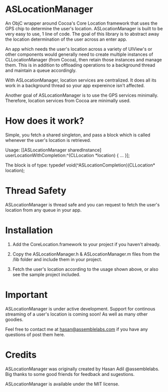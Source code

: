 ASLocationManager
=================

An ObjC wrapper around Cocoa's Core Location framework that uses the GPS chip to determine the user's location. ASLocationManager is built to be very easy to use, 1 line of code. The goal of this library is to abstract away the location determination of the user across an enter app. 

An app which needs the user's location across a variety of UIView's or other components would generally need to create multiple instances of CLLocationManager (from Cocoa), then retain those instances and manage them. This is in addition to offloading operations to a background thread and maintain a queue accordingly.

With ASLocationManager, location services are centralized. It does all its work in a background thread so your app expereince isn't affected. 

Another goal of ASLocationManager is to use the GPS services minimally. Therefore, location services from Cocoa are minimally used.

How does it work?
=================
Simple, you fetch a shared singleton, and pass a block which is called whenever the user's location is retrieved.

Usage:
[[ASLocationManager sharedInstance] userLocationWithCompletion:^(CLLocation *location) {
	...
}];

The block is of type:
typedef void(^ASLocationCompletion)(CLLocation* location);

Thread Safety
=============
ASLocationManager is thread safe and you can request to fetch the user's location from any queue in your app.

Installation
============

1) Add the CoreLocation.framework to your project if you haven't already.

2) Copy the ASLocationManager.h & ASLocationManager.m files from the /lib folder and include them in your project.

3) Fetch the user's location according to the usage shown above, or also see the sample project included.

Important
=========
ASLocationManager is under active development. Support for continous streaming of a user's location is coming soon! As well as many other goodies. 

Feel free to contact me at hasan@assemblelabs.com if you have any questions of post them here.

Credits
=======
ASLocationManager was originally created by Hasan Adil @assemblelabs. Big thanks to some good friends for feedback and sugestions.

ASLocationManager is available under the MIT license.




